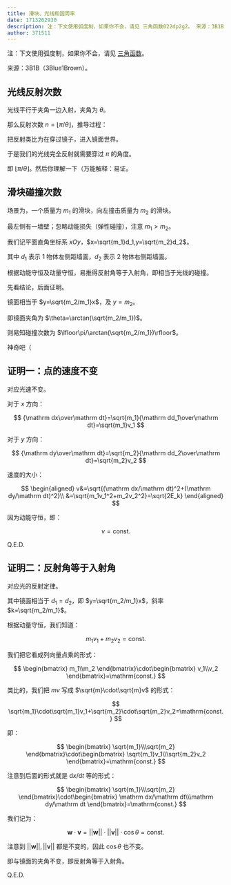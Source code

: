 ```yaml
---
title: 滑块、光线和圆周率
date: 1713262930
description: 注：下文使用弧度制，如果你不会，请见 三角函数022dp2g2。 来源：3B1B（3Blue1Brown）。  光线反射次数 光线平行于夹角一边入射，夹角为 theta。 那么反射次数 nlfloorpitheta
author: 371511
---
```


注：下文使用弧度制，如果你不会，请见 [三角函数](./022dp2g2)。

来源：3B1B（3Blue1Brown）。

## 光线反射次数

光线平行于夹角一边入射，夹角为 $\theta$。

那么反射次数 $n=\lfloor\pi/\theta\rfloor$，推导过程：

把反射类比为在穿过镜子，进入镜面世界。

于是我们的光线完全反射就需要穿过 $\pi$ 的角度。

即 $\lfloor\pi/\theta\rfloor$。然后你理解一下（万能解释：易证。

## 滑块碰撞次数

场景为，一个质量为 $m_1$ 的滑块，向左撞击质量为 $m_2$ 的滑块。

最左侧有一墙壁；忽略动能损失（弹性碰撞），注意 $m_1>m_2$。

我们记平面直角坐标系 $xOy$，$x=\sqrt{m_1}d_1,y=\sqrt{m_2}d_2$。

其中 $d_1$ 表示 $1$ 物体左侧距墙面，$d_2$ 表示 $2$ 物体右侧距墙面。

根据动能守恒及动量守恒，易推得反射角等于入射角，即相当于光线的碰撞。

先看结论，后面证明。

镜面相当于 $y=\sqrt{m_2/m_1}x$，及 $y=m_2$。

即镜面夹角为 $\theta=\arctan(\sqrt{m_2/m_1})$。

则易知碰撞次数为 $\lfloor\pi/\arctan(\sqrt{m_2/m_1})\rfloor$。

神奇吧（

## 证明一：点的速度不变

对应光速不变。

对于 $x$ 方向：

$$
{\mathrm dx\over\mathrm dt}=\sqrt{m_1}{\mathrm dd_1\over\mathrm dt}=\sqrt{m_1}v_1
$$

对于 $y$ 方向：

$$
{\mathrm dy\over\mathrm dt}=\sqrt{m_2}{\mathrm dd_2\over\mathrm dt}=\sqrt{m_2}v_2
$$

速度的大小：

$$
\begin{aligned}
v&=\sqrt{(\mathrm dx/\mathrm dt)^2+(\mathrm dy/\mathrm dt)^2}\\
&=\sqrt{m_1v_1^2+m_2v_2^2}=\sqrt{2E_k}
\end{aligned}
$$

因为动能守恒，即：

$$
v=\mathrm{const.}
$$

Q.E.D.

## 证明二：反射角等于入射角

对应光的反射定律。

其中镜面相当于 $d_1=d_2$，即 $y=\sqrt{m_2/m_1}x$，斜率 $k=\sqrt{m_2/m_1}$。

根据动量守恒，我们知道：

$$
m_1v_1+m_2v_2=\mathrm{const.}
$$

我们把它看成列向量点乘的形式：

$$
\begin{bmatrix}
m_1\\m_2
\end{bmatrix}\cdot\begin{bmatrix}
v_1\\v_2
\end{bmatrix}=\mathrm{const.}
$$

类比的，我们把 $mv$ 写成 $\sqrt{m}\cdot\sqrt{m}v$ 的形式：

$$
\sqrt{m_1}\cdot\sqrt{m_1}v_1+\sqrt{m_2}\cdot\sqrt{m_2}v_2=\mathrm{const.}
$$

即：

$$
\begin{bmatrix}
\sqrt{m_1}\\\sqrt{m_2}
\end{bmatrix}\cdot\begin{bmatrix}
\sqrt{m_1}v_1\\\sqrt{m_2}v_2
\end{bmatrix}=\mathrm{const.}
$$

注意到后面的形式就是 $\mathrm dx/\mathrm dt$ 等的形式：

$$
\begin{bmatrix}
\sqrt{m_1}\\\sqrt{m_2}
\end{bmatrix}\cdot\begin{bmatrix}
\mathrm dx/\mathrm dt\\\mathrm dy/\mathrm dt
\end{bmatrix}=\mathrm{const.}
$$

我们记为：

$$
\bm w\cdot\bm v=||\bm w||\cdot||\bm v||\cdot\cos\theta=\mathrm{const.}
$$

注意到 $||\bm w||,||\bm v||$ 都是不变的，因此 $\cos\theta$ 也不变。

即与镜面的夹角不变，即反射角等于入射角。

Q.E.D.
